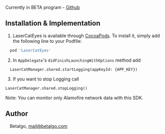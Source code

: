 Currently in BETA program - [Github](https://github.com/betalgo/LCE-Android-SDK)

## Installation & Implementation 
1. LaserCatEyes is available through [CocoaPods](https://cocoapods.org). To install
it, simply add the following line to your Podfile:

```ruby
  pod 'LaserCatEyes'
```

2. In ``AppDelegate``'s ``didFinishLaunchingWithOptions`` method add 
```
  LaserCatManager.shared.startLogging(appKeyId: {APP_KEY})
```

3. If you want to stop Logging call 

  ```
  LaserCatManager.shared.stopLogging()
  ```

Note: You can monitor only Alamofire network data with this SDK.

[Laser-Cat-Eyes web portal]: <https://portal.lasercateyes.com/auth/login>


## Author

<img src="https://www.betalgo.com/img/logo-dark.png" width="10px"> Betalgo, mail@betalgo.com

